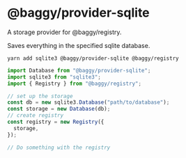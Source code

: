 # @baggy/provider-sqlite

A storage provider for @baggy/registry.

Saves everything in the specified sqlite database.

`yarn add sqlite3 @baggy/provider-sqlite @baggy/registry`

```typescript
import Database from "@baggy/provider-sqlite";
import sqlite3 from "sqlite3";
import { Registry } from "@baggy/registry";

// set up the storage
const db = new sqlite3.Database("path/to/database");
const storage = new Database(db);
// create registry
const registry = new Registry({
  storage,
});

// Do something with the registry
```
